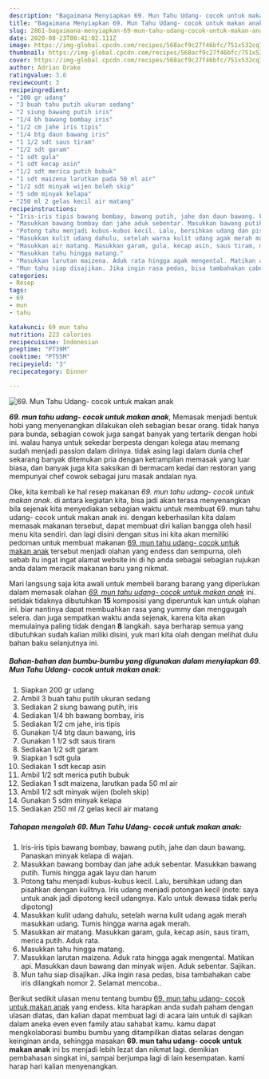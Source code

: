 ```yaml
---
description: "Bagaimana Menyiapkan 69. Mun Tahu Udang- cocok untuk makan anak, Enak"
title: "Bagaimana Menyiapkan 69. Mun Tahu Udang- cocok untuk makan anak, Enak"
slug: 2861-bagaimana-menyiapkan-69-mun-tahu-udang-cocok-untuk-makan-anak-enak
date: 2020-08-23T00:41:02.111Z
image: https://img-global.cpcdn.com/recipes/568acf9c27f46bfc/751x532cq70/69-mun-tahu-udang-cocok-untuk-makan-anak-foto-resep-utama.jpg
thumbnail: https://img-global.cpcdn.com/recipes/568acf9c27f46bfc/751x532cq70/69-mun-tahu-udang-cocok-untuk-makan-anak-foto-resep-utama.jpg
cover: https://img-global.cpcdn.com/recipes/568acf9c27f46bfc/751x532cq70/69-mun-tahu-udang-cocok-untuk-makan-anak-foto-resep-utama.jpg
author: Adrian Drake
ratingvalue: 3.6
reviewcount: 3
recipeingredient:
- "200 gr udang"
- "3 buah tahu putih ukuran sedang"
- "2 siung bawang putih iris"
- "1/4 bh bawang bombay iris"
- "1/2 cm jahe iris tipis"
- "1/4 btg daun bawang iris"
- "1 1/2 sdt saus tiram"
- "1/2 sdt garam"
- "1 sdt gula"
- "1 sdt kecap asin"
- "1/2 sdt merica putih bubuk"
- "1 sdt maizena larutkan pada 50 ml air"
- "1/2 sdt minyak wijen boleh skip"
- "5 sdm minyak kelapa"
- "250 ml 2 gelas kecil air matang"
recipeinstructions:
- "Iris-iris tipis bawang bombay, bawang putih, jahe dan daun bawang. Panaskan minyak kelapa di wajan."
- "Masukkan bawang bombay dan jahe aduk sebentar. Masukkan bawang putih. Tumis hingga agak layu dan harum"
- "Potong tahu menjadi kubus-kubus kecil. Lalu, bersihkan udang dan pisahkan dengan kulitnya. Iris udang menjadi potongan kecil (note: saya untuk anak jadi dipotong kecil udangnya. Kalo untuk dewasa tidak perlu dipotong)"
- "Masukkan kulit udang dahulu, setelah warna kulit udang agak merah masukkan udang. Tumis hingga warna agak merah."
- "Masukkan air matang. Masukkan garam, gula, kecap asin, saus tiram, merica putih. Aduk rata."
- "Masukkan tahu hingga matang."
- "Masukkan larutan maizena. Aduk rata hingga agak mengental. Matikan api. Masukkan daun bawang dan minyak wijen. Aduk sebentar. Sajikan."
- "Mun tahu siap disajikan. Jika ingin rasa pedas, bisa tambahakan cabe iris dilangkah nomor 2. Selamat mencoba.."
categories:
- Resep
tags:
- 69
- mun
- tahu

katakunci: 69 mun tahu 
nutrition: 223 calories
recipecuisine: Indonesian
preptime: "PT39M"
cooktime: "PT55M"
recipeyield: "3"
recipecategory: Dinner

---
```



![69. Mun Tahu Udang- cocok untuk makan anak](https://img-global.cpcdn.com/recipes/568acf9c27f46bfc/751x532cq70/69-mun-tahu-udang-cocok-untuk-makan-anak-foto-resep-utama.jpg)

<b><i>69. mun tahu udang- cocok untuk makan anak</i></b>, Memasak menjadi bentuk hobi yang menyenangkan dilakukan oleh sebagian besar orang. tidak hanya para bunda, sebagian cowok juga sangat banyak yang tertarik dengan hobi ini. walau hanya untuk sekedar berpesta dengan kolega atau memang sudah menjadi passion dalam dirinya. tidak asing lagi dalam dunia chef sekarang banyak ditemukan pria dengan ketrampilan memasak yang luar biasa, dan banyak juga kita saksikan di bermacam kedai dan restoran yang mempunyai chef cowok sebagai juru masak andalan nya.

Oke, kita kembali ke hal resep makanan <i>69. mun tahu udang- cocok untuk makan anak</i>. di antara kegiatan kita, bisa jadi akan terasa menyenangkan bila sejenak kita menyediakan sebagian waktu untuk membuat 69. mun tahu udang- cocok untuk makan anak ini. dengan keberhasilan kita dalam memasak makanan tersebut, dapat membuat diri kalian bangga oleh hasil menu kita sendiri. dan lagi disini dengan situs ini kita akan memiliki pedoman untuk membuat makanan <u>69. mun tahu udang- cocok untuk makan anak</u> tersebut menjadi olahan yang endess dan sempurna, oleh sebab itu ingat ingat alamat website ini di hp anda sebagai sebagian rujukan anda dalam meracik makanan baru yang nikmat.




Mari langsung saja kita awali untuk membeli barang barang yang diperlukan dalam memasak olahan <u><i>69. mun tahu udang- cocok untuk makan anak</i></u> ini. setidak tidaknya dibutuhkan <b>15</b> komposisi yang diperuntuk kan untuk olahan ini. biar nantinya dapat membuahkan rasa yang yummy dan menggugah selera. dan juga sempatkan waktu anda sejenak, karena kita akan memulainya paling tidak dengan <b>8</b> langkah. saya berharap semua yang dibutuhkan sudah kalian miliki disini, yuk mari kita olah dengan melihat dulu bahan baku selanjutnya ini.

<!--inarticleads1-->

##### Bahan-bahan dan bumbu-bumbu yang digunakan dalam menyiapkan 69. Mun Tahu Udang- cocok untuk makan anak:

1. Siapkan 200 gr udang
1. Ambil 3 buah tahu putih ukuran sedang
1. Sediakan 2 siung bawang putih, iris
1. Sediakan 1/4 bh bawang bombay, iris
1. Sediakan 1/2 cm jahe, iris tipis
1. Gunakan 1/4 btg daun bawang, iris
1. Gunakan 1 1/2 sdt saus tiram
1. Sediakan 1/2 sdt garam
1. Siapkan 1 sdt gula
1. Sediakan 1 sdt kecap asin
1. Ambil 1/2 sdt merica putih bubuk
1. Sediakan 1 sdt maizena, larutkan pada 50 ml air
1. Ambil 1/2 sdt minyak wijen (boleh skip)
1. Gunakan 5 sdm minyak kelapa
1. Sediakan 250 ml /2 gelas kecil air matang




<!--inarticleads2-->

##### Tahapan mengolah 69. Mun Tahu Udang- cocok untuk makan anak:

1. Iris-iris tipis bawang bombay, bawang putih, jahe dan daun bawang. Panaskan minyak kelapa di wajan.
1. Masukkan bawang bombay dan jahe aduk sebentar. Masukkan bawang putih. Tumis hingga agak layu dan harum
1. Potong tahu menjadi kubus-kubus kecil. Lalu, bersihkan udang dan pisahkan dengan kulitnya. Iris udang menjadi potongan kecil (note: saya untuk anak jadi dipotong kecil udangnya. Kalo untuk dewasa tidak perlu dipotong)
1. Masukkan kulit udang dahulu, setelah warna kulit udang agak merah masukkan udang. Tumis hingga warna agak merah.
1. Masukkan air matang. Masukkan garam, gula, kecap asin, saus tiram, merica putih. Aduk rata.
1. Masukkan tahu hingga matang.
1. Masukkan larutan maizena. Aduk rata hingga agak mengental. Matikan api. Masukkan daun bawang dan minyak wijen. Aduk sebentar. Sajikan.
1. Mun tahu siap disajikan. Jika ingin rasa pedas, bisa tambahakan cabe iris dilangkah nomor 2. Selamat mencoba..




Berikut sedikit ulasan menu tentang bumbu <u>69. mun tahu udang- cocok untuk makan anak</u> yang endess. kita harapkan anda sudah paham dengan ulasan diatas, dan kalian dapat membuat lagi di acara lain untuk di sajikan dalam aneka even even family atau sahabat kamu. kamu dapat mengkolaborasi bumbu bumbu yang ditampilkan diatas selaras dengan keinginan anda, sehingga masakan <b>69. mun tahu udang- cocok untuk makan anak</b> ini bs menjadi lebih lezat dan nikmat lagi. demikian pembahasan singkat ini, sampai berjumpa lagi di lain kesempatan. kami harap hari kalian menyenangkan.
